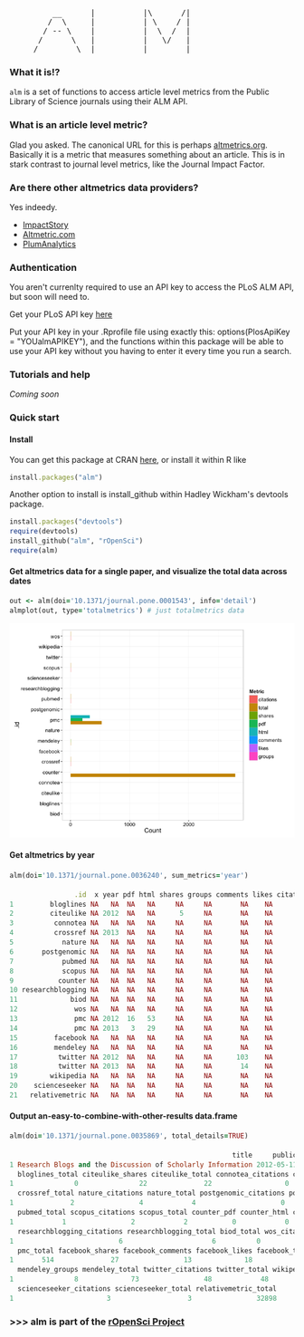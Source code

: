 <pre>
         __      | 			|\      /|
        /  \     | 			| \    / |
       / -- \    | 			|  \  /  |
      /      \   | 			|   \/   |
     /        \  |_______ 	|        |
</pre>

<!-- [![Build Status](https://api.travis-ci.org/ropensci/alm.png)](https://travis-ci.org/ropensci/alm) -->

### What it is!?

`alm` is a set of functions to access article level metrics from the Public Library of Science journals using their ALM API. 


### What is an article level metric? 

Glad you asked. The canonical URL for this is perhaps [altmetrics.org](http://altmetrics.org/manifesto/). Basically it is a metric that measures something about an article. This is in stark contrast to journal level metrics, like the Journal Impact Factor. 

### Are there other altmetrics data providers?

Yes indeedy. 

+ [ImpactStory](http://impactstory.it/)
+ [Altmetric.com](http://altmetric.com/)
+ [PlumAnalytics](http://www.plumanalytics.com/)

### Authentication

You aren't currenlty required to use an API key to access the PLoS ALM API, but soon will need to.

Get your PLoS API key [here](http://api.plos.org/)

Put your API key in your .Rprofile file using exactly this: 
options(PlosApiKey = "YOUalmAPIKEY"), 
and the functions within this package will be able to use your API key without you having to enter it every time you run a search. 

### Tutorials and help

*Coming soon* 

<!-- alm tutorial at rOpenSci website [here](#) -->

### Quick start

#### Install

You can get this package at CRAN [here](http://cran.r-project.org/web/packages/alm/), or install it within R like

```ruby
install.packages("alm")
```

Another option to install is install_github within Hadley Wickham's devtools package.

```ruby
install.packages("devtools")
require(devtools)
install_github("alm", "rOpenSci")
require(alm)
```

#### Get altmetrics data for a single paper, and visualize the total data across dates

```ruby
out <- alm(doi='10.1371/journal.pone.0001543', info='detail')
almplot(out, type='totalmetrics') # just totalmetrics data
```

![](inst/assets/img/altmetrics.png)


#### Get altmetrics by year

```ruby
alm(doi='10.1371/journal.pone.0036240', sum_metrics='year')

                .id  x year pdf html shares groups comments likes citations total
1         bloglines NA   NA  NA   NA     NA     NA       NA    NA        NA    NA
2         citeulike NA 2012  NA   NA      5     NA       NA    NA        NA     5
3          connotea NA   NA  NA   NA     NA     NA       NA    NA        NA    NA
4          crossref NA 2013  NA   NA     NA     NA       NA    NA         3     3
5            nature NA   NA  NA   NA     NA     NA       NA    NA        NA    NA
6       postgenomic NA   NA  NA   NA     NA     NA       NA    NA        NA    NA
7            pubmed NA   NA  NA   NA     NA     NA       NA    NA        NA    NA
8            scopus NA   NA  NA   NA     NA     NA       NA    NA        NA    NA
9           counter NA   NA  NA   NA     NA     NA       NA    NA        NA    NA
10 researchblogging NA   NA  NA   NA     NA     NA       NA    NA        NA    NA
11             biod NA   NA  NA   NA     NA     NA       NA    NA        NA    NA
12              wos NA   NA  NA   NA     NA     NA       NA    NA        NA    NA
13              pmc NA 2012  16   53     NA     NA       NA    NA        NA    69
14              pmc NA 2013   3   29     NA     NA       NA    NA        NA    32
15         facebook NA   NA  NA   NA     NA     NA       NA    NA        NA    NA
16         mendeley NA   NA  NA   NA     NA     NA       NA    NA        NA    NA
17          twitter NA 2012  NA   NA     NA     NA      103    NA        NA   103
18          twitter NA 2013  NA   NA     NA     NA       14    NA        NA    14
19        wikipedia NA   NA  NA   NA     NA     NA       NA    NA        NA    NA
20    scienceseeker NA   NA  NA   NA     NA     NA       NA    NA        NA    NA
21   relativemetric NA   NA  NA   NA     NA     NA       NA    NA        NA    NA
```

#### Output an-easy-to-combine-with-other-results data.frame

```ruby
alm(doi='10.1371/journal.pone.0035869', total_details=TRUE)

                                                       title     publication_date bloglines_citations
1 Research Blogs and the Discussion of Scholarly Information 2012-05-11T07:00:00Z                   0
  bloglines_total citeulike_shares citeulike_total connotea_citations connotea_total crossref_citations
1               0               22              22                  0              0                  2
  crossref_total nature_citations nature_total postgenomic_citations postgenomic_total pubmed_citations
1              2                4            4                     0                 0                1
  pubmed_total scopus_citations scopus_total counter_pdf counter_html counter_total
1            1                2            2           0            0         13598
  researchblogging_citations researchblogging_total biod_total wos_citations wos_total pmc_pdf pmc_html
1                          6                      6          0             1         1      85      429
  pmc_total facebook_shares facebook_comments facebook_likes facebook_total mendeley_shares
1       514              27                13             18             58              65
  mendeley_groups mendeley_total twitter_citations twitter_total wikipedia_citations wikipedia_total
1               8             73                48            48                   0               0
  scienceseeker_citations scienceseeker_total relativemetric_total
1                       3                   3                32898
```

### >>> alm is part of the [rOpenSci Project](http://ropensci.github.com)